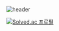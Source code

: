 ![header](https://capsule-render.vercel.app/api?type=waving&color=auto&height=200&section=header&text=Hello%20World!&fontSize=80&animation=fadeIn&fontAlignY=38&desc=Wooin's%20GitHub%20Profile&descAlignY=54&descSize=25&descAlign=62)

[![Solved.ac
프로필](http://mazassumnida.wtf/api/mini/generate_badge?boj=oallo)](https://solved.ac/oallo)
<!--[![Solved.ac
프로필](http://mazassumnida.wtf/api/v2/generate_badge?boj=oallo)](https://solved.ac/oallo)
-->
<!--
**Woo02in/Woo02in** is a ✨ _special_ ✨ repository because its `README.md` (this file) appears on your GitHub profile.

Here are some ideas to get you started:

- 🔭 I’m currently working on ...
- 🌱 I’m currently learning ...
- 👯 I’m looking to collaborate on ...
- 🤔 I’m looking for help with ...
- 💬 Ask me about ...
- 📫 How to reach me: ...
- 😄 Pronouns: ...
- ⚡ Fun fact: ...
-->
